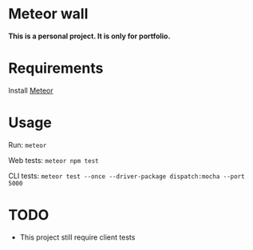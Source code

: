 # Meteor wall

**This is a personal project. It is only for portfolio.**

# Requirements

Install [Meteor](https://www.meteor.com/install)

# Usage

Run: `meteor`

Web tests: `meteor npm test`

CLI tests: `meteor test --once --driver-package dispatch:mocha --port 5000`

# TODO

- This project still require client tests

